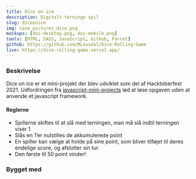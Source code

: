 ```yaml
---
title: Dice on ice
description: Digitalt terninge spil
slug: diceonice
img: case_pictures_dice.png
mockups: [doi-desktop.png, doi-mobile.png]
tools: [HTML, SASS, JavaScript, Github, Parcel]
github: https://github.com/MLousdal/Dice-Rolling-Game
live: https://dice-rolling-game.vercel.app/
---
```


### Beskrivelse

Dice on ice er et mini-projekt der blev udviklet som del af Hacktoberfest 2021. Udfordringen fra <a class="external-link" target="_blank" rel="noopener" href="https://github.com/thinkswell/javascript-mini-projects/">javascript-mini-projects</a> lød at løse opgaven uden at anvende et javascript framework.

#### Reglerne

- Spillerne skiftes til at slå med terningen, man må slå indtil terningen viser 1
- Slås en 1’er nulstilles de akkumulerede point
- En spiller kan vælge at holde på sine point, som bliver tilføjet til deres endelige score, og afslutter sin tur
- Den første til 50 point vinder!

### Bygget med

<v-tools :tools="tools"></v-tools>
